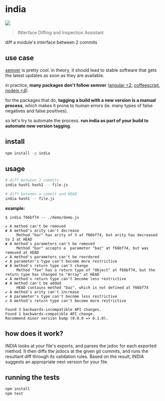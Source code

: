 # india

[![][build]](https://travis-ci.org/bcherny/india)

[build]: https://img.shields.io/travis/bcherny/india.svg?branch=master&style=flat-square

> INterface Diffing and Inspection Assistant

diff a module's interface between 2 commits

## use case

[semver](http://semver.org/spec/v2.0.0.html) is pretty cool. in theory, it should lead to stable software that gets the latest updates as soon as they are available.

in practice, **many packages don't follow semver** ([angular <2](http://angularjs.blogspot.com/2013/12/angularjs-13-new-release-approaches.html), [coffeescript](https://github.com/jashkenas/coffeescript/issues/3352), [nodejs <4](https://medium.com/@nodesource/node-js-is-semver-8b3938ae8d24#.httbe7ydu)).

for the packages that do, **tagging a build with a new version is a manual process**, which makes it prone to human errors (ie. many types of false negatives and false positives).

so let's try to automate the process. **run india as part of your build to automate new version tagging**.

## install

```bash
npm install -g india
```

## usage

```bash
# diff between 2 commits
india hash1 hash2 -- file.js

# diff between a commit and HEAD
india hash1 -- file.js
```

**example:**

```text
$ india f66bf74 -- ./demo/demo.js

✔ A method can't be removed
✘ A method's arity can't decrease 
	 Method "bar" has arity of 3 at f66bf74, but arity has decreased to 2 at HEAD
✘ A method's parameters can't be removed 
	 Method "bar" accepts a  parameter "baz" at f66bf74, but was removed at HEAD
✔ A method's parameters can't be reordered
✔ A parameter's type can't become more restrictive
✘ A method's return type can't change 
	 Method "foo" has a return type of "Object" at f66bf74, but the return type has changed to "Array" at HEAD
✔ A method's return type can't become less restrictive
✘ A method can't be added 
	 HEAD contains method "baz", which is not defined at f66bf74
✔ A method's arity can't increase
✔ A parameter's type can't become less restrictive
✔ A method's return type can't become more restrictive

Found 3 backwards-incompatible API changes.
Found 1 backwards-compatible API change.
Recommend minor version bump (0.0.0 => 0.1.0).
```

## how does it work?

INDIA looks at your file's exports, and parses the jsdoc for each exported method. It then diffs the jsdocs at the given git commits, and runs the resultant diff through its validation rules. Based on the result, INDIA suggests an appropriate next version for your file.

## running the tests

```bash
npm install
npm test
```